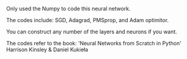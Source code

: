 Only used the Numpy to code this neural network.

The codes include: SGD, Adagrad, PMSprop, and Adam optimitor.

You can construct any number of the layers and neurons if you want.

The codes refer to the book: 'Neural Networks from Scratch in Python' Harrison Kinsley & Daniel Kukieła

